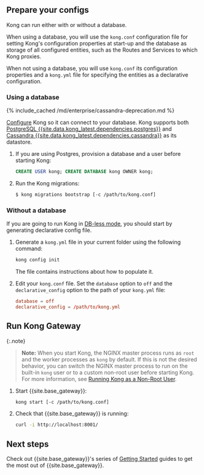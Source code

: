 <!-- Shared between all Community Linux installation topics: Amazon Linux,
 CentOS, Debian, RedHat, and Ubuntu -->
## Prepare your configs

Kong can run either with or without a database.

When using a database, you will use the `kong.conf` configuration file for setting Kong's
configuration properties at start-up and the database as storage of all configured entities,
such as the Routes and Services to which Kong proxies.

When not using a database, you will use `kong.conf` its configuration properties and a `kong.yml`
file for specifying the entities as a declarative configuration.

### Using a database

{% include_cached /md/enterprise/cassandra-deprecation.md %}

[Configure][configuration] Kong so it can connect to your database. Kong supports both [PostgreSQL {{site.data.kong_latest.dependencies.postgres}}](http://www.postgresql.org/) and [Cassandra {{site.data.kong_latest.dependencies.cassandra}}](http://cassandra.apache.org/) as its datastore.

1. If you are using Postgres, provision a database and a user before starting Kong:

    ```sql
    CREATE USER kong; CREATE DATABASE kong OWNER kong;
    ```

2. Run the Kong migrations:

    ```bash
    $ kong migrations bootstrap [-c /path/to/kong.conf]
    ```

### Without a database

If you are going to run Kong in [DB-less mode](/gateway/{{include.kong_version}}/reference/db-less-and-declarative-config/),
you should start by generating declarative config file.

1. Generate a `kong.yml` file in your current folder using the following command:

    ``` bash
    kong config init
    ```

    The file contains instructions about how to populate it.

2. Edit your `kong.conf` file. Set the `database` option
to `off` and the `declarative_config` option to the path of your `kong.yml` file:

    ```conf
    database = off
    declarative_config = /path/to/kong.yml
    ```

## Run Kong Gateway

{:.note}
> **Note:** When you start Kong, the NGINX master process runs
as `root` and the worker processes as `kong` by default.
If this is not the desired behavior, you can switch the NGINX master process to run on the built-in
`kong` user or to a custom non-root user before starting Kong. For more
information, see [Running Kong as a Non-Root User](/gateway/{{include.kong_version}}/production/running-kong/kong-user).

1. Start {{site.base_gateway}}:
    ```bash
    kong start [-c /path/to/kong.conf]
    ```

2. Check that {{site.base_gateway}} is running:

    ```bash
    curl -i http://localhost:8001/
    ```

## Next steps

Check out {{site.base_gateway}}'s series of
[Getting Started](/gateway/{{include.kong_version}}/get-started/comprehensive) guides to get the most
out of {{site.base_gateway}}.

[configuration]: /gateway/{{include.kong_version}}/reference/configuration/#database
